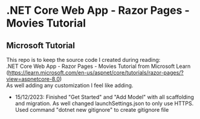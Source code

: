 <h1>.NET Core Web App - Razor Pages - Movies Tutorial</h1>
<h2>Microsoft Tutorial</h2>

This repo is to keep the source code I created during reading:</br>
.NET Core Web App - Razor Pages - Movies Tutorial from Microsoft Learn (https://learn.microsoft.com/en-us/aspnet/core/tutorials/razor-pages/?view=aspnetcore-8.0)</br>
As well adding any customization I feel like adding.

<ul>
<li>15/12/2023: Finished "Get Started" and "Add Model" with all scaffolding and migration. As well changed launchSettings.json to only use HTTPS. Used command "dotnet new gitignore" to create gitignore file</li>
</ul>